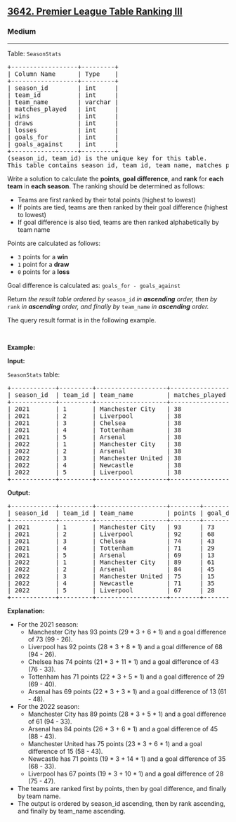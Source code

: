 <h2><a href="https://leetcode.com/problems/premier-league-table-ranking-iii">3642. Premier League Table Ranking III</a></h2><h3>Medium</h3><hr><p>Table: <code>SeasonStats</code></p>

<pre>
+------------------+---------+
| Column Name      | Type    |
+------------------+---------+
| season_id        | int     |
| team_id          | int     |
| team_name        | varchar |
| matches_played   | int     |
| wins             | int     |
| draws            | int     |
| losses           | int     |
| goals_for        | int     |
| goals_against    | int     |
+------------------+---------+
(season_id, team_id) is the unique key for this table.
This table contains season id, team id, team name, matches played, wins, draws, losses, goals scored (goals_for), and goals conceded (goals_against) for each team in each season.
</pre>

<p>Write a solution to calculate the <strong>points</strong>, <strong>goal difference</strong>, and <strong>rank</strong> for <strong>each team</strong> in <strong>each season</strong>. The ranking should be determined as follows:</p>

<ul>
	<li>Teams are first ranked by their total points (highest to lowest)</li>
	<li>If points are tied, teams are then ranked by their goal difference (highest to lowest)</li>
	<li>If goal difference is also tied, teams are then ranked alphabetically by team name</li>
</ul>

<p>Points are calculated as follows:</p>

<ul>
	<li><code>3</code> points for a <strong>win</strong></li>
	<li><code>1</code> point for a <strong>draw</strong></li>
	<li><code>0</code> points for a <strong>loss</strong></li>
</ul>

<p>Goal difference is calculated as: <code>goals_for - goals_against</code></p>

<p>Return <em>the result table ordered&nbsp;by</em> <code>season_id</code> <em>in <strong>ascending</strong> order, then by</em> <code>rank</code> <em>in <strong>ascending</strong> order, and finally by</em> <code>team_name</code> <em>in <strong>ascending</strong> order.</em></p>

<p>The query result format is in the following example.</p>

<p>&nbsp;</p>
<p><strong class="example">Example:</strong></p>

<p><strong>Input:</strong></p>

<p><code>SeasonStats</code> table:</p>

<pre>
+------------+---------+-------------------+----------------+------+-------+--------+-----------+---------------+
| season_id  | team_id | team_name         | matches_played | wins | draws | losses | goals_for | goals_against |
+------------+---------+-------------------+----------------+------+-------+--------+-----------+---------------+
| 2021       | 1       | Manchester City   | 38             | 29   | 6     | 3      | 99        | 26            |
| 2021       | 2       | Liverpool         | 38             | 28   | 8     | 2      | 94        | 26            |
| 2021       | 3       | Chelsea           | 38             | 21   | 11    | 6      | 76        | 33            |
| 2021       | 4       | Tottenham         | 38             | 22   | 5     | 11     | 69        | 40            |
| 2021       | 5       | Arsenal           | 38             | 22   | 3     | 13     | 61        | 48            |
| 2022       | 1       | Manchester City   | 38             | 28   | 5     | 5      | 94        | 33            |
| 2022       | 2       | Arsenal           | 38             | 26   | 6     | 6      | 88        | 43            |
| 2022       | 3       | Manchester United | 38             | 23   | 6     | 9      | 58        | 43            |
| 2022       | 4       | Newcastle         | 38             | 19   | 14    | 5      | 68        | 33            |
| 2022       | 5       | Liverpool         | 38             | 19   | 10    | 9      | 75        | 47            |
+------------+---------+-------------------+----------------+------+-------+--------+-----------+---------------+
</pre>

<p><strong>Output:</strong></p>

<pre>
+------------+---------+-------------------+--------+-----------------+----------+
| season_id  | team_id | team_name         | points | goal_difference | position |
+------------+---------+-------------------+--------+-----------------+----------+
| 2021       | 1       | Manchester City   | 93     | 73              | 1        |
| 2021       | 2       | Liverpool         | 92     | 68              | 2        |
| 2021       | 3       | Chelsea           | 74     | 43              | 3        |
| 2021       | 4       | Tottenham         | 71     | 29              | 4        |
| 2021       | 5       | Arsenal           | 69     | 13              | 5        |
| 2022       | 1       | Manchester City   | 89     | 61              | 1        |
| 2022       | 2       | Arsenal           | 84     | 45              | 2        |
| 2022       | 3       | Manchester United | 75     | 15              | 3        |
| 2022       | 4       | Newcastle         | 71     | 35              | 4        |
| 2022       | 5       | Liverpool         | 67     | 28              | 5        | 
+------------+---------+-------------------+--------+-----------------+----------+
</pre>

<p><strong>Explanation:</strong></p>

<ul>
	<li>For the 2021 season:
	<ul>
		<li>Manchester City has 93 points (29 * 3 + 6 * 1) and a goal difference of 73 (99 - 26).</li>
		<li>Liverpool has 92 points (28 * 3 + 8 * 1) and a goal difference of 68 (94 - 26).</li>
		<li>Chelsea has 74 points (21 * 3 + 11 * 1) and a goal difference of 43 (76 - 33).</li>
		<li>Tottenham has 71 points (22 * 3 + 5 * 1) and a goal difference of 29 (69 - 40).</li>
		<li>Arsenal has 69 points (22 * 3 + 3 * 1) and a goal difference of 13 (61 - 48).</li>
	</ul>
	</li>
	<li>For the 2022 season:
	<ul>
		<li>Manchester City has 89 points (28 * 3 + 5 * 1) and a goal difference of 61 (94 - 33).</li>
		<li>Arsenal has 84 points (26 * 3 + 6 * 1) and a goal difference of 45 (88 - 43).</li>
		<li>Manchester United has 75 points (23 * 3 + 6 * 1) and a goal difference of 15 (58 - 43).</li>
		<li>Newcastle has 71 points (19 * 3 + 14 * 1) and a goal difference of 35 (68 - 33).</li>
		<li>Liverpool has 67 points (19 * 3 + 10 * 1) and a goal difference of 28 (75 - 47).</li>
	</ul>
	</li>
	<li>The teams are ranked first by points, then by goal difference, and finally by team name.</li>
	<li>The output is ordered by season_id ascending, then by rank ascending, and finally by team_name ascending.</li>
</ul>
